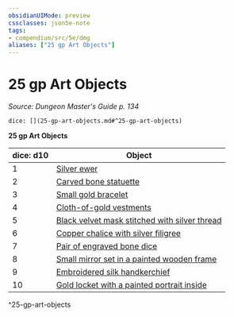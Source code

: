```yaml
---
obsidianUIMode: preview
cssclasses: json5e-note
tags:
- compendium/src/5e/dmg
aliases: ["25 gp Art Objects"]
---
```

# 25 gp Art Objects
*Source: Dungeon Master's Guide p. 134* 

`dice: [](25-gp-art-objects.md#^25-gp-art-objects)`

**25 gp Art Objects**

| dice: d10 | Object |
|-----------|--------|
| 1 | [Silver ewer](compendium/items/silver-ewer.md) |
| 2 | [Carved bone statuette](compendium/items/carved-bone-statuette.md) |
| 3 | [Small gold bracelet](compendium/items/small-gold-bracelet.md) |
| 4 | [Cloth-of-gold vestments](compendium/items/cloth-of-gold-vestments.md) |
| 5 | [Black velvet mask stitched with silver thread](compendium/items/black-velvet-mask-stitched-with-silver-thread.md) |
| 6 | [Copper chalice with silver filigree](compendium/items/copper-chalice-with-silver-filigree.md) |
| 7 | [Pair of engraved bone dice](compendium/items/pair-of-engraved-bone-dice.md) |
| 8 | [Small mirror set in a painted wooden frame](compendium/items/small-mirror-set-in-a-painted-wooden-frame.md) |
| 9 | [Embroidered silk handkerchief](compendium/items/embroidered-silk-handkerchief.md) |
| 10 | [Gold locket with a painted portrait inside](compendium/items/gold-locket-with-a-painted-portrait-inside.md) |
^25-gp-art-objects